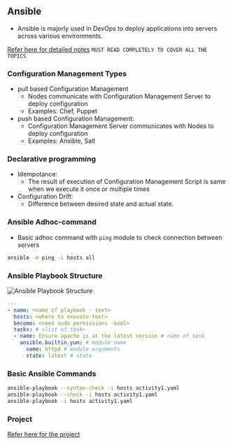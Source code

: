 Ansible
---------

* Ansible is majorly used in DevOps to deploy applications into servers across various environments.

[Refer here for detailed notes](https://directdevops.blog/2023/10/03/devops-classroomnotes-03-oct-2023/) `MUST READ COMPLETELY TO COVER ALL THE TOPICS`

### Configuration Management Types

* pull based Configuration Management
    * Nodes communicate with Configuration Management Server to deploy configuration
    * Examples: Chef, Puppet
* push based Configuration Management:
    * Configuration Management Server communicates with Nodes to deploy configuration
    * Examples: Ansible, Salt

### Declarative programming

* Idempotance: 
    * The result of execution of Configuration Management Script is same when we execute it once or multiple times
* Configuration Drift: 
    * Difference between desired state and actual state.


### Ansible Adhoc-command

* Basic adhoc command with `ping` module to check connection between servers

```bash
ansible -m ping -i hosts all
```

### Ansible Playbook Structure

![Ansible Playbook Structure](https://github.com/Nikhita-A/Learning-Journey/assets/148535211/b699e6f6-283d-4291-95fe-b9688e8c7fae)

```yaml
---
- name: <name of playbook - text>
  hosts: <where to execute-text>
  become: <need sudo permissions -bool>
  tasks: # <list of task>
  - name: Ensure apache is at the latest version # name of task
    ansible.builtin.yum: # module name
      name: httpd # module arguments
      state: latest # state
```

### Basic Ansible Commands

```bash
ansible-playbook --syntax-check -i hosts activity1.yaml
ansible-playbook --check -i hosts activity1.yaml
ansible-playbook -i hosts activity1.yaml
```

### Project

[Refer here for the project](https://directdevops.blog/2023/10/21/devops-classroom-notes-21-oct-2023-2/)
